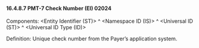 #### 16.4.8.7 PMT-7 Check Number (EI) 02024

Components: &lt;Entity Identifier (ST)> ^ &lt;Namespace ID (IS)> ^ &lt;Universal ID (ST)> ^ &lt;Universal ID Type (ID)>

Definition: Unique check number from the Payer’s application system.
